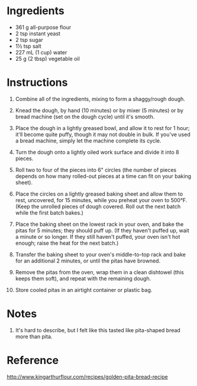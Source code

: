 Ingredients
===========
- 361 g all-purpose flour
- 2 tsp instant yeast
- 2 tsp sugar
- 1½ tsp salt
- 227 mL (1 cup) water
- 25 g (2 tbsp) vegetable oil

Instructions
============
1. Combine all of the ingredients, mixing to form a shaggy/rough dough.

2. Knead the dough, by hand (10 minutes) or by mixer (5 minutes) or by bread 
   machine (set on the dough cycle) until it's smooth.

3. Place the dough in a lightly greased bowl, and allow it to rest for 1 hour; 
   it'll become quite puffy, though it may not double in bulk. If you've used a 
   bread machine, simply let the machine complete its cycle.

4. Turn the dough onto a lightly oiled work surface and divide it into 8 
   pieces.

5. Roll two to four of the pieces into 6" circles (the number of pieces depends 
   on how many rolled-out pieces at a time can fit on your baking sheet).

6. Place the circles on a lightly greased baking sheet and allow them to rest, 
   uncovered, for 15 minutes, while you preheat your oven to 500°F. (Keep the 
   unrolled pieces of dough covered. Roll out the next batch while the first 
   batch bakes.)

7. Place the baking sheet on the lowest rack in your oven, and bake the pitas 
   for 5 minutes; they should puff up. (If they haven't puffed up, wait a 
   minute or so longer. If they still haven't puffed, your oven isn't hot 
   enough; raise the heat for the next batch.)

8. Transfer the baking sheet to your oven's middle-to-top rack and bake for an 
   additional 2 minutes, or until the pitas have browned.

9. Remove the pitas from the oven, wrap them in a clean dishtowel (this keeps 
   them soft), and repeat with the remaining dough.

10. Store cooled pitas in an airtight container or plastic bag. 

Notes
=====
1. It's hard to describe, but I felt like this tasted like pita-shaped bread 
   more than pita.

Reference
=========
http://www.kingarthurflour.com/recipes/golden-pita-bread-recipe
